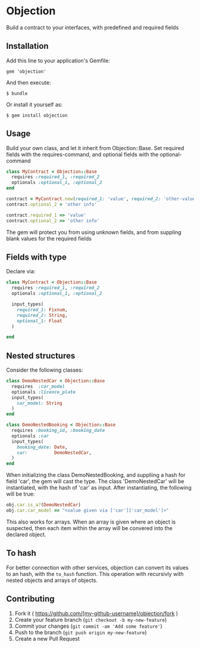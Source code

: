# Objection

Build a contract to your interfaces, with predefined and required fields

## Installation

Add this line to your application's Gemfile:

    gem 'objection'

And then execute:

    $ bundle

Or install it yourself as:

    $ gem install objection

## Usage

Build your own class, and let it inherit from Objection::Base.
Set required fields with the requires-command, and optional fields with the optional-command
```ruby
class MyContract < Objection::Base
  requires :required_1, :required_2
  optionals :optional_1, :optional_2
end

contract = MyContract.new(required_1: 'value', required_2: 'other-value', optional_1: 'more info')
contract.optional_2 = 'other info'

contract.required_1 => 'value'
contract.optional_2 => 'other info'
```

The gem will protect you from using unknown fields, and from suppling blank values for the required fields

## Fields with type

Declare via:

```ruby
class MyContract < Objection::Base
  requires :required_1, :required_2
  optionals :optional_1, :optional_2

  input_types(
    required_1: Fixnum,
    required_2: String,
    optional_1: Float
  )

end
```

## Nested structures

Consider the following classes:

```ruby
class DemoNestedCar < Objection::Base
  requires  :car_model
  optionals :licence_plate
  input_types(
    car_model: String
  )
end

class DemoNestedBooking < Objection::Base
  requires :booking_id, :booking_date
  optionals :car
  input_types(
    booking_date: Date,
    car:          DemoNestedCar,
  )
end
```

When initializing the class DemoNestedBooking, and suppliing a hash for field 'car', the gem will cast the type.
The class 'DemoNestedCar' will be instantiated, with the hash of 'car' as input.
After instantiating, the following will be true:

```ruby
obj.car.is_a?(DemoNestedCar)
obj.car.car_model == "<value given via ['car']['car_model']>"
```

This also works for arrays. When an array is given where an object is suspected, then each item within the array will be
convered into the declared object.

## To hash

For better connection with other services, objection can convert its values to an hash, with the `to_hash` function.
This operation with recursivly with nested objects and arrays of objects.

## Contributing

1. Fork it ( https://github.com/[my-github-username]/objection/fork )
2. Create your feature branch (`git checkout -b my-new-feature`)
3. Commit your changes (`git commit -am 'Add some feature'`)
4. Push to the branch (`git push origin my-new-feature`)
5. Create a new Pull Request
